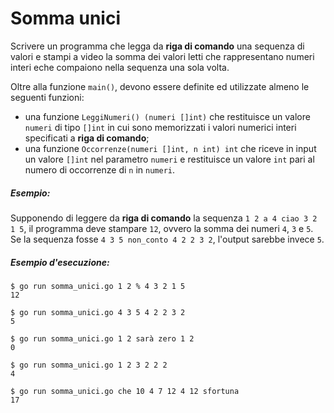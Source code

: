 # Somma unici

Scrivere un programma che legga da **riga di comando** una sequenza di valori e stampi a video la somma dei valori letti che rappresentano numeri interi eche compaiono nella sequenza una sola volta.

Oltre alla funzione `main()`, devono essere definite ed utilizzate almeno le seguenti funzioni:
* una funzione `LeggiNumeri() (numeri []int)` che restituisce un valore `numeri` di tipo `[]int` in cui sono memorizzati i valori numerici interi specificati a **riga di comando**;
* una funzione `Occorrenze(numeri []int, n int) int` che riceve in input un valore `[]int` nel parametro `numeri` e restituisce un valore `int` pari al numero di occorrenze di `n` in `numeri`.

##### Esempio:

Supponendo di leggere da **riga di comando** la sequenza `1 2 a 4 ciao 3 2 1 5`, il programma deve stampare `12`, ovvero la somma dei numeri `4`, `3` e `5`.
Se la sequenza fosse `4 3 5 non_conto 4 2 2 3 2`, l'output sarebbe invece `5`.

##### Esempio d'esecuzione:

```text
$ go run somma_unici.go 1 2 % 4 3 2 1 5
12

$ go run somma_unici.go 4 3 5 4 2 2 3 2
5

$ go run somma_unici.go 1 2 sarà zero 1 2
0

$ go run somma_unici.go 1 2 3 2 2 2
4

$ go run somma_unici.go che 10 4 7 12 4 12 sfortuna
17
``` 
 